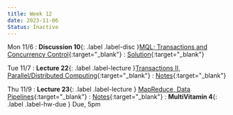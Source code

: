 ```yaml
---
title: Week 12
date: 2023-11-06
Status: Inactive
---
```


Mon 11/6
: **Discussion 10**{: .label .label-disc }[MQL; Transactions and Concurrency Control](https://drive.google.com/file/d/1wZVgj5sIEdaiyyqDgJx6hkzI2Rrkof-d/view?usp=sharing){:target="\_blank"}
  : [Solution](https://drive.google.com/file/d/1H7l-qltLOwk5cdf7_BOwLopKgu3jN_59/view?usp=drive_link){:target="\_blank"}

Tue 11/7
: **Lecture 22**{: .label .label-lecture }[Transactions II, Parallel/Distributed Computing](https://docs.google.com/presentation/d/1ByLSYNqtw1uVychEq498Su_0MeqbULIwugWPNwsuAhI/edit?usp=sharing){:target="\_blank"}
  : [Notes](https://drive.google.com/file/d/1dXakAhwxj_l6ijvgaM9GlTU53bX6DLfO/view?usp=drive_link){:target="\_blank"}

Thu 11/9
: **Lecture 23**{: .label .label-lecture } [MapReduce, Data Pipelines](https://docs.google.com/presentation/d/1yTX08cnIyS42aoN-ZF_YvTg9QNG5FhbRukfucGZrN9A/edit?usp=sharing){:target="\_blank"}
  : [Notes](https://drive.google.com/file/d/1etSSa8hYeKJ9IgrRbbA3bDkUPiGBepiQ/view?usp=drive_link){:target="\_blank"}
: **MultiVitamin 4**{: .label .label-hw-due } Due, 5pm
